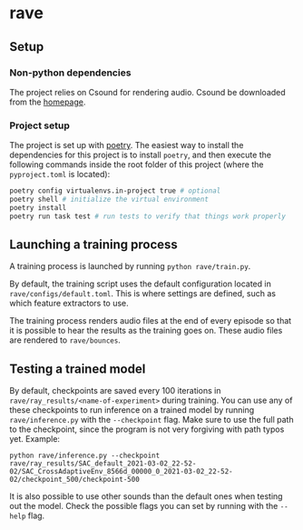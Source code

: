 # rave

## Setup

### Non-python dependencies

The project relies on Csound for rendering audio. Csound be downloaded from the [homepage](https://csound.com/index.html).

### Project setup

The project is set up with [poetry](https://github.com/python-poetry/poetry). The easiest way to install the dependencies for this project is to install `poetry`, and then execute the following commands inside the root folder of this project (where the `pyproject.toml` is located):

```bash
poetry config virtualenvs.in-project true # optional
poetry shell # initialize the virtual environment
poetry install
poetry run task test # run tests to verify that things work properly
```

## Launching a training process

A training process is launched by running `python rave/train.py`.

By default, the training script uses the default configuration located in `rave/configs/default.toml`. This is where settings are defined, such as which feature extractors to use.

The training process renders audio files at the end of every episode so that it is possible to hear the results as the training goes on. These audio files are rendered to `rave/bounces`.

## Testing a trained model

By default, checkpoints are saved every 100 iterations in `rave/ray_results/<name-of-experiment>` during training. You can use any of these checkpoints to run inference on a trained model by running `rave/inference.py` with the `--checkpoint` flag. Make sure to use the full path to the checkpoint, since the program is not very forgiving with path typos yet. Example:

`python rave/inference.py --checkpoint rave/ray_results/SAC_default_2021-03-02_22-52-02/SAC_CrossAdaptiveEnv_8566d_00000_0_2021-03-02_22-52-02/checkpoint_500/checkpoint-500`

It is also possible to use other sounds than the default ones when testing out the model. Check the possible flags you can set by running with the `--help` flag.
